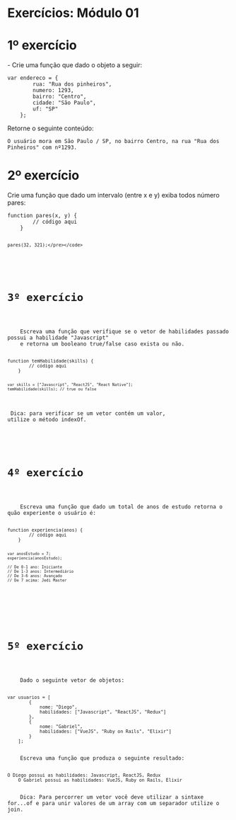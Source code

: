 # Exercícios: Módulo 01

# 1º exercício
<p>
    - Crie uma função que dado o objeto a seguir:  
    <pre><code>var endereco = {  
        rua: "Rua dos pinheiros",  
        numero: 1293,  
        bairro: "Centro",  
        cidade: "São Paulo",  
        uf: "SP"  
    }; </pre></code>  
    Retorne o seguinte conteúdo:  
    <pre><code>O usuário mora em São Paulo / SP, no bairro Centro, na rua "Rua dos Pinheiros" com nº1293.</pre></code>
</p>

# 2º exercício
<p>
    Crie uma função que dado um intervalo (entre x e y) exiba todos número pares:  
    <pre><code>function pares(x, y) {  
        // código aqui
    }

    pares(32, 321);</pre></code>
</p>

# 3º exercício
<p>
    Escreva uma função que verifique se o vetor de habilidades passado possui a habilidade "Javascript"  
    e retorna um booleano true/false caso exista ou não.  
    <pre><code>function temHabilidade(skills) {  
        // código aqui  
    }  
    
    var skills = ["Javascript", "ReactJS", "React Native"];  
    temHabilidade(skills); // true ou false
</pre></code>
    Dica: para verificar se um vetor contém um valor, utilize o método indexOf.
</p>

# 4º exercício
<p>
    Escreva uma função que dado um total de anos de estudo retorna o quão experiente o usuário é:  
   <pre><code>function experiencia(anos) {  
        // código aqui  
    }  
    
    var anosEstudo = 7;  
    experiencia(anosEstudo);  

    // De 0-1 ano: Iniciante  
    // De 1-3 anos: Intermediário  
    // De 3-6 anos: Avançado  
    // De 7 acima: Jedi Master
</pre></code>
</p>

# 5º exercício
<p>
    Dado o seguinte vetor de objetos:  
    <pre><code>var usuarios = [  
        {  
            nome: "Diego",  
            habilidades: ["Javascript", "ReactJS", "Redux"]  
        },  
        {  
            nome: "Gabriel",  
            habilidades: ["VueJS", "Ruby on Rails", "Elixir"]  
        }
    ];</pre></code>  
    Escreva uma função que produza o seguinte resultado:  
    <pre><code>O Diego possui as habilidades: Javascript, ReactJS, Redux  
    O Gabriel possui as habilidades: VueJS, Ruby on Rails, Elixir</pre></code>  
    Dica: Para percorrer um vetor você deve utilizar a sintaxe for...of e para unir valores de um array com um separador utilize o join.  
</p>